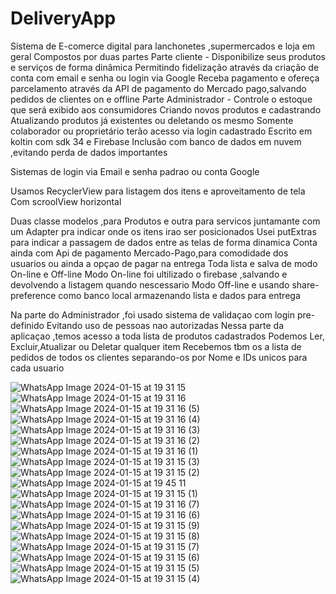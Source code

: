 ﻿# DeliveryApp

Sistema de E-comerce digital para lanchonetes ,supermercados e loja em geral
Compostos por duas partes
Parte cliente -
Disponibilize seus produtos e serviços de forma dinâmica 
Permitindo fidelização através da criação de conta com email e senha ou login via Google 
Receba pagamento e ofereça parcelamento através da API de pagamento do Mercado pago,salvando pedidos de clientes on e offline 
Parte Administrador -
Controle o estoque que será exibido aos consumidores 
Criando novos produtos e cadastrando 
Atualizando produtos já existentes ou deletando os mesmo
Somente colaborador ou proprietário terão acesso via login cadastrado
Escrito em koltin com sdk 34 e Firebase 
Inclusão com banco de dados em nuvem ,evitando perda de dados importantes

Sistemas de login via Email e senha padrao
ou conta Google

Usamos RecyclerView para listagem dos itens e aproveitamento de tela 
Com scroolView horizontal

Duas classe modelos ,para Produtos e outra para servicos
juntamante com um Adapter pra indicar onde os itens irao ser posicionados
Usei putExtras para indicar a passagem de dados entre as telas de forma dinamica
Conta ainda com Api de pagamento Mercado-Pago,para comodidade dos usuarios ou ainda a opçao de pagar na entrega
Toda lista e salva de modo On-line e Off-line
Modo On-line foi ultilizado o firebase ,salvando e devolvendo a listagem quando nescessario
Modo Off-line e usando share-preference como banco local armazenando lista e dados para entrega

Na parte do Administrador ,foi usado sistema de validaçao com login pre-definido
Evitando uso de pessoas nao autorizadas
Nessa parte da aplicaçao ,temos acesso a toda lista de produtos cadastrados
Podemos Ler, Excluir,Atualizar ou Deletar qualquer item 
Recebemos tbm os a lista de pedidos de todos os clientes separando-os por Nome e IDs unicos para cada usuario











 
 ![WhatsApp Image 2024-01-15 at 19 31 15](https://github.com/KmkzD3ev/DeliveryApp/assets/141889210/97ce62d1-3eb4-4b79-9141-1c4c97a9428d)
![WhatsApp Image 2024-01-15 at 19 31 16](https://github.com/KmkzD3ev/DeliveryApp/assets/141889210/580c285d-9e6e-445f-a9fb-536b49716ebb)
 ![WhatsApp Image 2024-01-15 at 19 31 16 (5)](https://github.com/KmkzD3ev/DeliveryApp/assets/141889210/f0252df2-2865-4ce5-a699-7f244556c66f)
![WhatsApp Image 2024-01-15 at 19 31 16 (4)](https://github.com/KmkzD3ev/DeliveryApp/assets/141889210/bf5d47e0-ee5c-4b46-825c-f80c7e297047)
![WhatsApp Image 2024-01-15 at 19 31 16 (3)](https://github.com/KmkzD3ev/DeliveryApp/assets/141889210/94bcf223-cacf-477c-b9cc-2f63e52bd2ed)
![WhatsApp Image 2024-01-15 at 19 31 16 (2)](https://github.com/KmkzD3ev/DeliveryApp/assets/141889210/8c54082b-c189-4272-b5c6-6168171759e6)
![WhatsApp Image 2024-01-15 at 19 31 16 (1)](https://github.com/KmkzD3ev/DeliveryApp/assets/141889210/913f3b4a-ef46-48d0-85be-a62406657c01)
![WhatsApp Image 2024-01-15 at 19 31 15 (3)](https://github.com/KmkzD3ev/DeliveryApp/assets/141889210/fb0630b0-8a65-4b60-836d-ed872e0979cd)
![WhatsApp Image 2024-01-15 at 19 31 15 (2)](https://github.com/KmkzD3ev/DeliveryApp/assets/141889210/9ae49f09-5cfc-476b-87e7-a46adc34c576)
![WhatsApp Image 2024-01-15 at 19 45 11](https://github.com/KmkzD3ev/DeliveryApp/assets/141889210/8042a014-f08f-4a83-8cbf-4673adea59a5)
![WhatsApp Image 2024-01-15 at 19 31 15 (1)](https://github.com/KmkzD3ev/DeliveryApp/assets/141889210/ad3e6bee-aa58-481e-a613-3803b101a701)
![WhatsApp Image 2024-01-15 at 19 31 16 (7)](https://github.com/KmkzD3ev/DeliveryApp/assets/141889210/8e2e2cca-efa5-4419-917d-2b52cfc22074)
![WhatsApp Image 2024-01-15 at 19 31 16 (6)](https://github.com/KmkzD3ev/DeliveryApp/assets/141889210/d7f531eb-bff1-49f8-83c0-2a67ad128fb1)
![WhatsApp Image 2024-01-15 at 19 31 15 (9)](https://github.com/KmkzD3ev/DeliveryApp/assets/141889210/ee87e504-2594-42e0-b419-ee581767bc08)
![WhatsApp Image 2024-01-15 at 19 31 15 (8)](https://github.com/KmkzD3ev/DeliveryApp/assets/141889210/18c5782d-f9c8-432e-a330-4d87fe2c1a34)
![WhatsApp Image 2024-01-15 at 19 31 15 (7)](https://github.com/KmkzD3ev/DeliveryApp/assets/141889210/b0811743-454b-4ca0-b64e-eb3be50385bf)
![WhatsApp Image 2024-01-15 at 19 31 15 (6)](https://github.com/KmkzD3ev/DeliveryApp/assets/141889210/ee060db0-acc1-46b9-8485-f946f6213a88)
![WhatsApp Image 2024-01-15 at 19 31 15 (5)](https://github.com/KmkzD3ev/DeliveryApp/assets/141889210/d6410085-fc9f-4d6f-8ab2-30271d4d1576)
![WhatsApp Image 2024-01-15 at 19 31 15 (4)](https://github.com/KmkzD3ev/DeliveryApp/assets/141889210/32df68e2-def4-41b7-b967-b175c97fbc2e)
